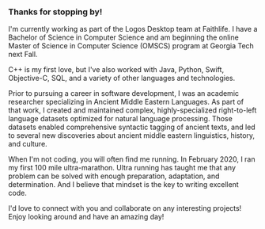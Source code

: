### Thanks for stopping by!

I'm currently working as part of the Logos Desktop team at Faithlife. I have a Bachelor of Science in Computer Science and am beginning the online Master of Science in Computer Science (OMSCS) program at Georgia Tech next Fall. 

C++ is my first love, but I've also worked with Java, Python, Swift, Objective-C, SQL, and a variety of other languages and technologies. 

Prior to pursuing a career in software development, I was an academic researcher specializing in Ancient Middle Eastern Languages. As part of that work, I created and maintained complex, highly-specialized right-to-left language datasets optimized for natural language processing. Those datasets enabled comprehensive syntactic tagging of ancient texts, and led to several new discoveries about ancient middle eastern linguistics, history, and culture.

When I'm not coding, you will often find me running. In February 2020, I ran my first 100 mile ultra-marathon. Ultra running has taught me that any problem can be solved with enough preparation, adaptation, and determination. And I believe that mindset is the key to writing excellent code.

I'd love to connect with you and collaborate on any interesting projects! Enjoy looking around and have an amazing day!
